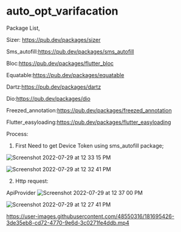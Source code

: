 # auto_opt_varifacation
Package List,


Sizer: https://pub.dev/packages/sizer

Sms_autofill:https://pub.dev/packages/sms_autofill

Bloc:https://pub.dev/packages/flutter_bloc

Equatable:https://pub.dev/packages/equatable

Dartz:https://pub.dev/packages/dartz

Dio:https://pub.dev/packages/dio

Freezed_annotation:https://pub.dev/packages/freezed_annotation

Flutter_easyloading:https://pub.dev/packages/flutter_easyloading



Process: 

1. First Need to get Device Token using sms_autofill package;

![Screenshot 2022-07-29 at 12 33 15 PM](https://user-images.githubusercontent.com/48550316/181697618-a1170608-bc24-40e2-b098-237bb9477b43.png)

![Screenshot 2022-07-29 at 12 32 41 PM](https://user-images.githubusercontent.com/48550316/181697524-dfbb2bd9-f0eb-4eb2-b327-d19edaea9dcc.png)

2. Http request:

ApiProvider
![Screenshot 2022-07-29 at 12 37 00 PM](https://user-images.githubusercontent.com/48550316/181698173-509d81f8-a039-4c2e-840b-ffba0753896a.png)

![Screenshot 2022-07-29 at 12 27 41 PM](https://user-images.githubusercontent.com/48550316/181696776-1be11b35-7db2-4791-9e55-fd3bfb1f940e.png)


https://user-images.githubusercontent.com/48550316/181695426-3de35eb8-cd72-4770-9e6d-3c0271fe4ddb.mp4

